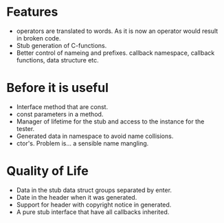# Features
 - operators are translated to words. As it is now an operator would result in broken code.
 - Stub generation of C-functions.
 - Better control of nameing and prefixes. callback namespace, callback
   functions, data structure etc.

# Before it is useful
 - Interface method that are const.
 - const parameters in a method.
 - Manager of lifetime for the stub and access to the instance for the tester.
 - Generated data in namespace to avoid name collisions.
 - ctor's. Problem is... a sensible name mangling.

# Quality of Life
 - Data in the stub data struct groups separated by enter.
 - Date in the header when it was generated.
 - Support for header with copyright notice in generated.
 - A pure stub interface that have all callbacks inherited.
